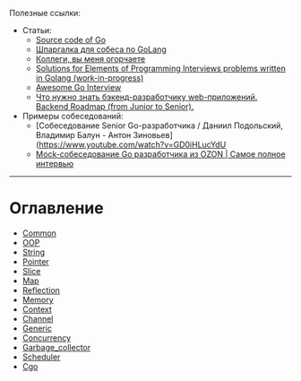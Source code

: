 Полезные ссылки:
- Статьи:
	- [Source code of Go](https://github.com/golang/go)
	- [Шпаргалка для собеса по GoLang](https://habr.com/ru/articles/758662/)
	- [Коллеги, вы меня огорчаете](https://habr.com/ru/companies/oleg-bunin/articles/521582/)
	- [Solutions for Elements of Programming Interviews problems written in Golang (work-in-progress)](https://github.com/mrekucci/epi)
	- [Awesome Go Interview ](https://awesome-go-interview.dev/)
	- [Что нужно знать бэкенд-разработчику web-приложений. Backend Roadmap (from Junior to Senior).](https://github.com/bzick/oh-my-backend)
- Примеры собеседований:
	- [Собеседование Senior Go-разработчика / Даниил Подольский, Владимир Балун - Антон Зиновьев](https://www.youtube.com/watch?v=GD0iHLucYdU
	- [Mock-собеседование Go разработчика из OZON | Самое полное интервью](https://www.youtube.com/watch?v=c8Y5PN8_Vcw)

---

# Оглавление

- [Common](Common.md)
- [OOP](OOP.md)
- [String](String.md)
- [Pointer](Pointer.md)
- [Slice](Slice.md)
- [Map](Map.md)
- [Reflection](Reflection.md)
- [Memory](Memory.md)
- [Context](Context.md)
- [Channel](Channel.md)
- [Generic](Generic.md)
- [Concurrency](Concurrency.md)
- [Garbage_collector](Garbage_collector.md)
- [Scheduler](Scheduler.md)
- [Cgo](Cgo.md)
